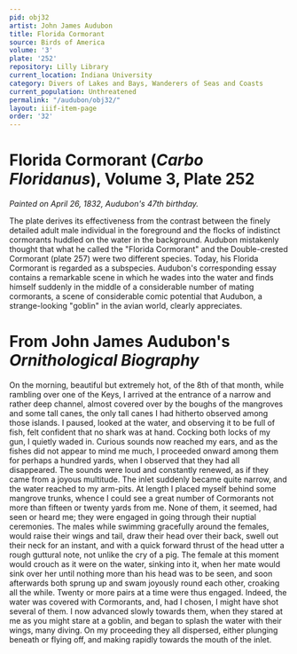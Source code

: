```yaml
---
pid: obj32
artist: John James Audubon
title: Florida Cormorant
source: Birds of America
volume: '3'
plate: '252'
repository: Lilly Library
current_location: Indiana University
category: Divers of Lakes and Bays, Wanderers of Seas and Coasts
current_population: Unthreatened
permalink: "/audubon/obj32/"
layout: iiif-item-page
order: '32'
---
```


# Florida Cormorant (_Carbo Floridanus_), Volume 3, Plate 252

_Painted on April 26, 1832, Audubon's 47th birthday._

The plate derives its effectiveness from the contrast between the finely detailed adult male individual in the foreground and the flocks of indistinct cormorants huddled on the water in the background. Audubon mistakenly thought that what he called the "Florida Cormorant" and the Double-crested Cormorant (plate 257) were two different species. Today, his Florida Cormorant is regarded as a subspecies. Audubon's corresponding essay contains a remarkable scene in which he wades into the water and finds himself suddenly in the middle of a considerable number of mating cormorants, a scene of considerable comic potential that Audubon, a strange-looking "goblin" in the avian world, clearly appreciates.

# From John James Audubon's _Ornithological Biography_

On the morning, beautiful but extremely hot, of the 8th of that month, while rambling over one of the Keys, I arrived at the entrance of a narrow and rather deep channel, almost covered over by the boughs of the mangroves and some tall canes, the only tall canes I had hitherto observed among those islands. I paused, looked at the water, and observing it to be full of fish, felt confident that no shark was at hand. Cocking both locks of my gun, I quietly waded in. Curious sounds now reached my ears, and as the fishes did not appear to mind me much, I proceeded onward among them for perhaps a hundred yards, when I observed that they had all disappeared. The sounds were loud and constantly renewed, as if they came from a joyous multitude. The inlet suddenly became quite narrow, and the water reached to my arm-pits. At length I placed myself behind some mangrove trunks, whence I could see a great number of Cormorants not more than fifteen or twenty yards from me. None of them, it seemed, had seen or heard me; they were engaged in going through their nuptial ceremonies. The males while swimming gracefully around the females, would raise their wings and tail, draw their head over their back, swell out their neck for an instant, and with a quick forward thrust of the head utter a rough guttural note, not unlike the cry of a pig. The female at this moment would crouch as it were on the water, sinking into it, when her mate would sink over her until nothing more than his head was to be seen, and soon afterwards both sprung up and swam joyously round each other, croaking all the while. Twenty or more pairs at a time were thus engaged. Indeed, the water was covered with Cormorants, and, had I chosen, I might have shot several of them. I now advanced slowly towards them, when they stared at me as you might stare at a goblin, and began to splash the water with their wings, many diving. On my proceeding they all dispersed, either plunging beneath or flying off, and making rapidly towards the mouth of the inlet.
